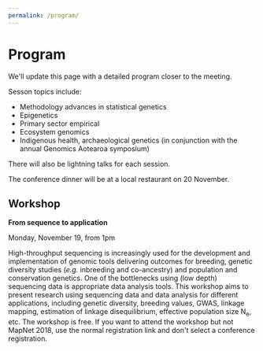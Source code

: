 ```yaml
---
permalink: /program/
---
```


<span></span>

# Program

We'll update this page with a detailed program closer to the meeting.

Sesson topics include:
- Methodology advances in statistical genetics
- Epigenetics 
- Primary sector empirical
- Ecosystem genomics
- Indigenous health, archaeological genetics (in conjunction with the annual Genomics Aotearoa symposium)

There will also be lightning talks for each session.

The conference dinner will be at a local restaurant on 20 November.

## Workshop

**From sequence to application**

Monday, November 19, from 1pm

High-throughput sequencing is increasingly used for the development and implementation of genomic tools delivering outcomes for breeding, genetic diversity studies (*e.g.* inbreeding and co-ancestry) and population and conservation genetics. One of the bottlenecks using (low depth) sequencing data is appropriate data analysis tools. This workshop aims to present research using sequencing data and data analysis for different applications, including genetic diversity, breeding values, GWAS, linkage mapping, estimation of linkage disequilibrium, effective population size N<sub>e</sub>, etc. The workshop is free. If you want to attend the workshop but not MapNet 2018, use the normal registration link and don't select a conference registration. 
